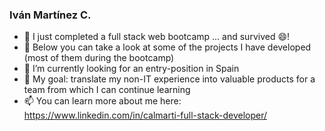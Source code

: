### Iván Martínez C.

- 🔭 I just completed a full stack web bootcamp ... and survived 😄!
- 🌱 Below you can take a look at some of the projects I have developed (most of them during the bootcamp)
- 🤔 I’m currently looking for an entry-position in Spain
- 👯 My goal: translate my non-IT experience into valuable products for a team from which I can continue learning
- 📫 You can learn more about me here: https://www.linkedin.com/in/calmarti-full-stack-developer/

<!--
**calmarti/calmarti** is a ✨ _special_ ✨ repository because its `README.md` (this file) appears on your GitHub profile.

Here are some ideas to get you started:


<p align="center">
<a href="https://github.com/[calmarti]">
  <img height="180em" src="https://github-readme-stats-eight-theta.vercel.app/api?username=calmarti&show_icons=true&theme=algolia&include_all_commits=true&count_private=true"/>
  <img height="180em" src="https://github-readme-stats-eight-theta.vercel.app/api/top-langs/?username=calmarti&layout=compact&langs_count=8&theme=algolia"/>
</a>
</p>
